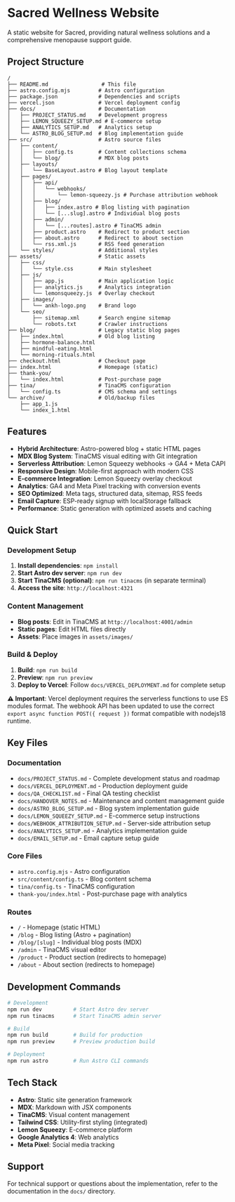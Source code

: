 # Sacred Wellness Website

A static website for Sacred, providing natural wellness solutions and a comprehensive menopause support guide.

## Project Structure

```
/
├── README.md                 # This file
├── astro.config.mjs         # Astro configuration
├── package.json             # Dependencies and scripts
├── vercel.json              # Vercel deployment config
├── docs/                    # Documentation
│   ├── PROJECT_STATUS.md    # Development progress
│   ├── LEMON_SQUEEZY_SETUP.md # E-commerce setup
│   ├── ANALYTICS_SETUP.md   # Analytics setup
│   └── ASTRO_BLOG_SETUP.md  # Blog implementation guide
├── src/                     # Astro source files
│   ├── content/
│   │   ├── config.ts        # Content collections schema
│   │   └── blog/            # MDX blog posts
│   ├── layouts/
│   │   └── BaseLayout.astro # Blog layout template
│   ├── pages/
│   │   ├── api/
│   │   │   └── webhooks/
│   │   │       └── lemon-squeezy.js # Purchase attribution webhook
│   │   ├── blog/
│   │   │   ├── index.astro # Blog listing with pagination
│   │   │   └── [...slug].astro # Individual blog posts
│   │   ├── admin/
│   │   │   └── [...routes].astro # TinaCMS admin
│   │   ├── product.astro    # Redirect to product section
│   │   ├── about.astro      # Redirect to about section
│   │   └── rss.xml.js       # RSS feed generation
│   └── styles/              # Additional styles
├── assets/                  # Static assets
│   ├── css/
│   │   └── style.css        # Main stylesheet
│   ├── js/
│   │   ├── app.js           # Main application logic
│   │   ├── analytics.js     # Analytics integration
│   │   └── lemonsqueezy.js  # Overlay checkout
│   ├── images/
│   │   └── ankh-logo.png    # Brand logo
│   └── seo/
│       ├── sitemap.xml      # Search engine sitemap
│       └── robots.txt       # Crawler instructions
├── blog/                    # Legacy static blog pages
│   ├── index.html           # Old blog listing
│   ├── hormone-balance.html
│   ├── mindful-eating.html
│   └── morning-rituals.html
├── checkout.html            # Checkout page
├── index.html               # Homepage (static)
├── thank-you/
│   └── index.html           # Post-purchase page
├── tina/                    # TinaCMS configuration
│   └── config.ts            # CMS schema and settings
└── archive/                 # Old/backup files
    ├── app_1.js
    └── index_1.html
```

## Features

- **Hybrid Architecture**: Astro-powered blog + static HTML pages
- **MDX Blog System**: TinaCMS visual editing with Git integration
- **Serverless Attribution**: Lemon Squeezy webhooks → GA4 + Meta CAPI
- **Responsive Design**: Mobile-first approach with modern CSS
- **E-commerce Integration**: Lemon Squeezy overlay checkout
- **Analytics**: GA4 and Meta Pixel tracking with conversion events
- **SEO Optimized**: Meta tags, structured data, sitemap, RSS feeds
- **Email Capture**: ESP-ready signup with localStorage fallback
- **Performance**: Static generation with optimized assets and caching

## Quick Start

### Development Setup
1. **Install dependencies**: `npm install`
2. **Start Astro dev server**: `npm run dev`
3. **Start TinaCMS (optional)**: `npm run tinacms` (in separate terminal)
4. **Access the site**: `http://localhost:4321`

### Content Management
- **Blog posts**: Edit in TinaCMS at `http://localhost:4001/admin`
- **Static pages**: Edit HTML files directly
- **Assets**: Place images in `assets/images/`

### Build & Deploy
1. **Build**: `npm run build`
2. **Preview**: `npm run preview`
3. **Deploy to Vercel**: Follow `docs/VERCEL_DEPLOYMENT.md` for complete setup

**⚠️ Important**: Vercel deployment requires the serverless functions to use ES modules format. The webhook API has been updated to use the correct `export async function POST({ request })` format compatible with nodejs18 runtime.

## Key Files

### Documentation
- `docs/PROJECT_STATUS.md` - Complete development status and roadmap
- `docs/VERCEL_DEPLOYMENT.md` - Production deployment guide
- `docs/QA_CHECKLIST.md` - Final QA testing checklist
- `docs/HANDOVER_NOTES.md` - Maintenance and content management guide
- `docs/ASTRO_BLOG_SETUP.md` - Blog system implementation guide
- `docs/LEMON_SQUEEZY_SETUP.md` - E-commerce setup instructions
- `docs/WEBHOOK_ATTRIBUTION_SETUP.md` - Server-side attribution setup
- `docs/ANALYTICS_SETUP.md` - Analytics implementation guide
- `docs/EMAIL_SETUP.md` - Email capture setup guide

### Core Files
- `astro.config.mjs` - Astro configuration
- `src/content/config.ts` - Blog content schema
- `tina/config.ts` - TinaCMS configuration
- `thank-you/index.html` - Post-purchase page with analytics

### Routes
- `/` - Homepage (static HTML)
- `/blog` - Blog listing (Astro + pagination)
- `/blog/[slug]` - Individual blog posts (MDX)
- `/admin` - TinaCMS visual editor
- `/product` - Product section (redirects to homepage)
- `/about` - About section (redirects to homepage)

## Development Commands

```bash
# Development
npm run dev          # Start Astro dev server
npm run tinacms      # Start TinaCMS admin server

# Build
npm run build        # Build for production
npm run preview      # Preview production build

# Deployment
npm run astro        # Run Astro CLI commands
```

## Tech Stack

- **Astro**: Static site generation framework
- **MDX**: Markdown with JSX components
- **TinaCMS**: Visual content management
- **Tailwind CSS**: Utility-first styling (integrated)
- **Lemon Squeezy**: E-commerce platform
- **Google Analytics 4**: Web analytics
- **Meta Pixel**: Social media tracking

## Support

For technical support or questions about the implementation, refer to the documentation in the `docs/` directory.
